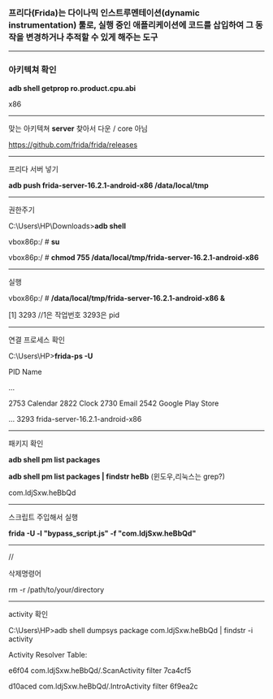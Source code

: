 ### 프리다(Frida)는 다이나믹 인스트루멘테이션(dynamic instrumentation) 툴로, 실행 중인 애플리케이션에 코드를 삽입하여 그 동작을 변경하거나 추적할 수 있게 해주는 도구

---

### 아키텍쳐 확인
**adb shell getprop ro.product.cpu.abi**

x86

---

맞는 아키텍쳐 **server** 찾아서 다운 / core 아님

https://github.com/frida/frida/releases

---

프리다 서버 넣기

**adb push frida-server-16.2.1-android-x86 /data/local/tmp**

---

권한주기

C:\Users\HP\Downloads>**adb shell**

vbox86p:/ # **su**

vbox86p:/ # **chmod 755 /data/local/tmp/frida-server-16.2.1-android-x86**

---

실행

vbox86p:/ # **/data/local/tmp/frida-server-16.2.1-android-x86 &**

[1] 3293   //1은 작업번호 3293은 pid

---

연결 프로세스 확인

C:\Users\HP>**frida-ps -U**

PID  Name

...

2753  Calendar
2822  Clock
2730  Email
2542  Google Play Store

…
3293  frida-server-16.2.1-android-x86

---

패키지 확인

**adb shell pm list packages**

**adb shell pm list packages | findstr heBb** (윈도우,리눅스는 grep?)

com.ldjSxw.heBbQd

---

스크립트 주입해서 실행

**frida -U -l "bypass_script.js" -f "com.ldjSxw.heBbQd"**

---

//

삭제명령어 

rm -r /path/to/your/directory

---

activity 확인

C:\Users\HP>adb shell dumpsys package com.ldjSxw.heBbQd | findstr -i activity

Activity Resolver Table:

e6f04 com.ldjSxw.heBbQd/.ScanActivity filter 7ca4cf5

d10aced com.ldjSxw.heBbQd/.IntroActivity filter 6f9ea2c
